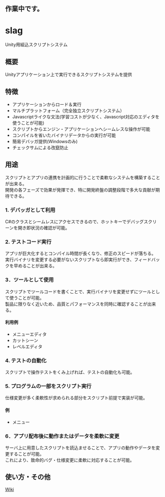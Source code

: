 作業中です。
----

# slag

Unity用組込スクリプトシステム

## 概要

Unityアプリケーション上で実行できるスクリプトシステムを提供

## 特徴

* アプリケーションからロード＆実行
* マルチプラットフォーム（完全独立スクリプトシステム）
* Javascriptライクな文法(学習コストが少なく、Javascript対応のエディタを使うことが可能)
* スクリプトからエンジン・アプリケーションへシームレスな操作が可能
* コンパイルを省いたバイナリデータからの実行が可能  
* 簡易デバッガ提供(Windowsのみ) 
* チェックサムによる改竄防止

## 用途

スクリプトとアプリの連携を計画的に行うことで柔軟なシステムを構築することが出来る。  
開発の各フェーズで効果が発揮でき、特に開発終盤の調整段階で多大な貢献が期待できる。

### 1. デバッガとして利用  

C#のクラスとシームレスにアクセスできるので、ホットキーでデバッグスクリーンを開き即状況の確認が可能。<br>

### 2. テストコード実行

アプリが巨大化するとコンパイル時間が長くなり、修正のスピードが落ちる。<br>
実行バイナリを変更する必要がないスクリプトなら即実行ができ、フィードバックを早めることが出来る。<br>

### 3．ツールとして使用

スクリプトでツールコードを書くことで、実行バイナリを変更せずにツールとして使うことが可能。<br>
製品に限りなく近いため、品質とパフォーマンスを同時に確認することが出来る。  <br>

#### 利用例  
* メニューエディタ  
* カットシーン   
* レベルエディタ

### 4. テストの自動化

スクリプトで操作テストをくみ上げれば、テストの自動化も可能。<br>

### 5. プログラムの一部をスクリプト実行

仕様変更が多く柔軟性が求められる部分をスクリプト前提で実装が可能。<br>

#### 例
* メニュー


### 6．アプリ配布後に動作またはデータを柔軟に変更

サーバ上に用意したスクリプトを読込ませることで、アプリの動作やデータを変更することが可能。<br>
これにより、致命的バグ・仕様変更に柔軟に対応することが可能。<br>



## 使い方・その他

[Wiki](https://github.com/NNNIC/slag/wiki)  

